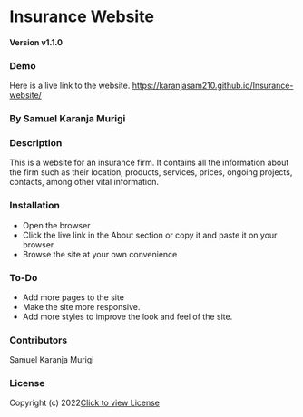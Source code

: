 # Insurance Website

#### Version v1.1.0

### Demo
Here is a live link to the website. https://karanjasam210.github.io/Insurance-website/

### By Samuel Karanja Murigi

### Description
This is a website for an insurance firm. It contains all the information about the firm such as their location, products, services, prices, ongoing projects, contacts, among other vital information.

### Installation
* Open the browser
* Click the live link in the About section or copy it and paste it on your browser.
* Browse the site at your own convenience

### To-Do
* Add more pages to the site
* Make the site more responsive.
* Add more styles to improve the look and feel of the site.

### Contributors
Samuel Karanja Murigi

### License
Copyright (c) 2022[Click to view License](LICENSE)